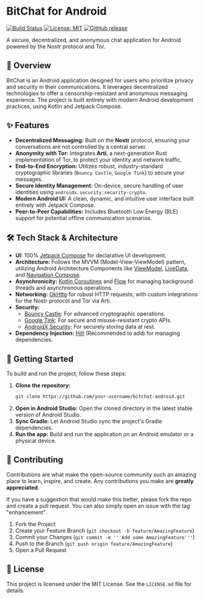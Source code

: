 # BitChat for Android

[![Build Status](https://img.shields.io/build/your-ci/service/your-repo/master)](https://your-ci-link.com)
[![License: MIT](https://img.shields.io/badge/License-MIT-yellow.svg)](https://opensource.org/licenses/MIT)
[![GitHub release](https://img.shields.io/github/release/your-username/bitchat-android.svg)](https://github.com/your-username/bitchat-android/releases)

A secure, decentralized, and anonymous chat application for Android powered by the Nostr protocol and Tor.

## 📖 Overview

BitChat is an Android application designed for users who prioritize privacy and security in their communications. It leverages decentralized technologies to offer a censorship-resistant and anonymous messaging experience. The project is built entirely with modern Android development practices, using Kotlin and Jetpack Compose.

## ✨ Features

*   **Decentralized Messaging:** Built on the **Nostr** protocol, ensuring your conversations are not controlled by a central server.
*   **Anonymity with Tor:** Integrates **Arti**, a next-generation Rust implementation of Tor, to protect your identity and network traffic.
*   **End-to-End Encryption:** Utilizes robust, industry-standard cryptographic libraries (`Bouncy Castle`, `Google Tink`) to secure your messages.
*   **Secure Identity Management:** On-device, secure handling of user identities using `androidx.security:security-crypto`.
*   **Modern Android UI:** A clean, dynamic, and intuitive user interface built entirely with Jetpack Compose.
*   **Peer-to-Peer Capabilities:** Includes Bluetooth Low Energy (BLE) support for potential offline communication scenarios.

## 🛠️ Tech Stack & Architecture

*   **UI:** 100% [Jetpack Compose](https://developer.android.com/jetpack/compose) for declarative UI development.
*   **Architecture:** Follows the MVVM (Model-View-ViewModel) pattern, utilizing Android Architecture Components like [ViewModel](https://developer.android.com/topic/libraries/architecture/viewmodel), [LiveData](https://developer.android.com/topic/libraries/architecture/livedata), and [Navigation Compose](https://developer.android.com/jetpack/compose/navigation).
*   **Asynchronicity:** [Kotlin Coroutines](https://kotlinlang.org/docs/coroutines-overview.html) and [Flow](https://kotlinlang.org/docs/flow.html) for managing background threads and asynchronous operations.
*   **Networking:** [OkHttp](https://square.github.io/okhttp/) for robust HTTP requests, with custom integrations for the Nostr protocol and Tor via Arti.
*   **Security:**
    *   [Bouncy Castle](https://www.bouncycastle.org/): For advanced cryptographic operations.
    *   [Google Tink](https://github.com/google/tink): For secure and misuse-resistant crypto APIs.
    *   [AndroidX Security](https://developer.android.com/topic/security/data): For securely storing data at rest.
*   **Dependency Injection:** [Hilt](https://developer.android.com/training/dependency-injection/hilt-android) (Recommended to add) for managing dependencies.

## 🚀 Getting Started

To build and run the project, follow these steps:

1.  **Clone the repository:**
    ```bash
    git clone https://github.com/your-username/bitchat-android.git
    ```
2.  **Open in Android Studio:**
    Open the cloned directory in the latest stable version of Android Studio.
3.  **Sync Gradle:**
    Let Android Studio sync the project's Gradle dependencies.
4.  **Run the app:**
    Build and run the application on an Android emulator or a physical device.

## 🤝 Contributing

Contributions are what make the open-source community such an amazing place to learn, inspire, and create. Any contributions you make are **greatly appreciated**.

If you have a suggestion that would make this better, please fork the repo and create a pull request. You can also simply open an issue with the tag "enhancement".

1.  Fork the Project
2.  Create your Feature Branch (`git checkout -b feature/AmazingFeature`)
3.  Commit your Changes (`git commit -m '''Add some AmazingFeature'''`)
4.  Push to the Branch (`git push origin feature/AmazingFeature`)
5.  Open a Pull Request

## 📄 License

This project is licensed under the MIT License. See the `LICENSE.md` file for details.
